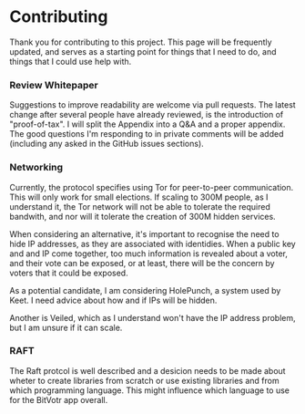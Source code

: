 # Contributing

Thank you for contributing to this project. 
This page will be frequently updated, and serves as a starting point for things that I need to do, and things that I could use help with.

### Review Whitepaper
Suggestions to improve readability are welcome via pull requests.
The latest change after several people have already reviewed, is the introduction of "proof-of-tax".
I will split the Appendix into a Q&A and a proper appendix.
The good questions I'm responding to in private comments will be added (including any asked in the GitHub issues sections).

### Networking
Currently, the protocol specifies using Tor for peer-to-peer communication. This will only work for small elections. If scaling to 300M
people, as I understand it, the Tor network will not be able to tolerate the required bandwith, and nor will it tolerate the creation
of 300M hidden services.

When considering an alternative, it's important to recognise the need to hide IP addresses, as they are associated with identidies. When a
public key and and IP come together, too much information is revealed about a voter, and their vote can be exposed, or at least, there will
be the concern by voters that it could be exposed.

As a potential candidate, I am considering HolePunch, a system used by Keet. I need advice about how and if IPs will be hidden.

Another is Veiled, which as I understand won't have the IP address problem, but I am unsure if it can scale.

### RAFT
The Raft protcol is well described and a desicion needs to be made about wheter to create libraries from scratch or use existing libraries
and from which programming language. This might influence which language to use for the BitVotr app overall.

